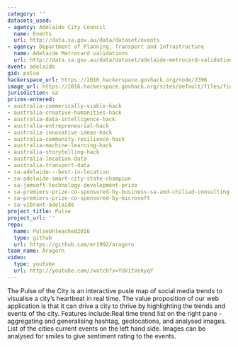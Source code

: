 ```yaml
---
category: ''
datasets_used:
- agency: Adelaide City Council
  name: Events
  url: http://data.sa.gov.au/data/dataset/events
- agency: Department of Planning, Transport and Infrastructure
  name: Adelaide Metrocard validations
  url: http://data.sa.gov.au/data/dataset/adelaide-metrocard-validations
event: adelaide
gid: pulse
hackerspace_url: https://2016.hackerspace.govhack.org/node/2396
image_url: https://2016.hackerspace.govhack.org/sites/default/files/field/image/logo_21.png
jurisdiction: sa
prizes-entered:
- australia-commerically-viable-hack
- australia-creative-humanities-hack
- australia-data-intelligence-hack
- australia-entrepreneurial-hack
- australia-innovative-ideas-hack
- australia-community-resilience-hack
- australia-machine-learning-hack
- australia-storytelling-hack
- australia-location-data
- australia-transport-data
- sa-adelaide---best-in-location
- sa-adelaide-smart-city-state-champion
- sa-jemsoft-technology-development-prize
- sa-premiers-prize-co-sponsored-by-business-sa-and-chiliad-consulting
- sa-premiers-prize-co-sponsored-by-microsoft
- sa-vibrant-adelaide
project_title: Pulse
project_url: ''
repo:
  name: PulseUnleashed2016
  type: github
  url: https://github.com/er1992/aragorn
team_name: Aragorn
video:
  type: youtube
  url: http://youtube.com//watch?v=YUV1tVekyqY
---
```


The Pulse of the City is an interactive pusle map of social media trends to visualise a city’s heartbeat in real time.
The value proposition of our web application is that it can drive a city to thrive by highlighting the trends and events of the city.
Features include:Real time trend list on the right pane - aggregating and generalising hashtag, geolocations, and analysed images.
List of the cities current events on the left hand side.
Images can be analysed for smiles to give sentiment rating to the events.